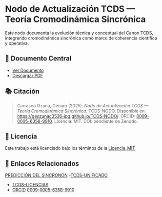 # Nodo de Actualización TCDS — Teoría Cromodinámica Sincrónica

Este nodo documenta la evolución técnica y conceptual del Canon TCDS, integrando cromodinámica sincrónica como marco de coherencia científica y operativa.

## 📄 Documento Central

- [Ver Documento](docs/Nodo_de_investigaciones.pdf)
- [Descargar PDF](docs/Nodo_de_investigaciones.pdf)

## 📚 Citación

> Carrasco Ozuna, Genaro (2025). *Nodo de Actualización TCDS — Teoría Cromodinámica Sincrónica*. TCDS-NODO. Disponible en: https://geozunac3536-jpg.github.io/TCDS-NODO/. ORCID: [0009-0005-6358-9910](https://orcid.org/0009-0005-6358-9910). Licencia: MIT. DOI: pendiente de Zenodo.

## 🔐 Licencia

Este trabajo está licenciado bajo los términos de la [Licencia_MIT](./LICENSE)

## 🔗 Enlaces Relacionados
[PREDICCIÓN DEL SINCRONÓN](https://github.com/geozunac3536-jpg/TCDS-UNIFICADO.git)
-[TCDS-UNIFICADO](https://geozunac3536-jpg.github.io/TCDS-UNIFICADO)
- [TCDS-LICENCIAS](https://geozunac3536-jpg.github.io/TCDS-LICENCIAS/)
- [ORCID](https://orcid.org/0009-0005-6358-9910)
[0009-0005-6358-9910](https://orcid.org/0009-0005-6358-9910)
